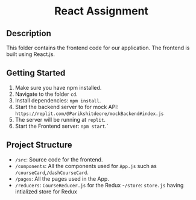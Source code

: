 <h1 align=center>React Assignment</h1>

## Description

This folder contains the frontend code for our application. The frontend is built using React.js.

## Getting Started

1. Make sure you have npm installed.
2. Navigate to the folder ```cd```.
3. Install dependencies: ```npm install```.
4. Start the backend server to for mock API: ```https://replit.com/@Parikshitdeore/mockBackend#index.js```
5. The server will be running at ```replit```.
6.  Start the Frontend server: ```npm start```.`

## Project Structure
- ```/src```: Source code for the frontend.
- ```/components```: All the components used for ```App.js``` such as ```/courseCard```,```/dashCourseCard```.
- ```/pages```: All the pages used in the App.
- ```/reducers```: ```CourseReducer.js``` for the Redux
-```/store```: ```store.js``` having intialized store for Redux
